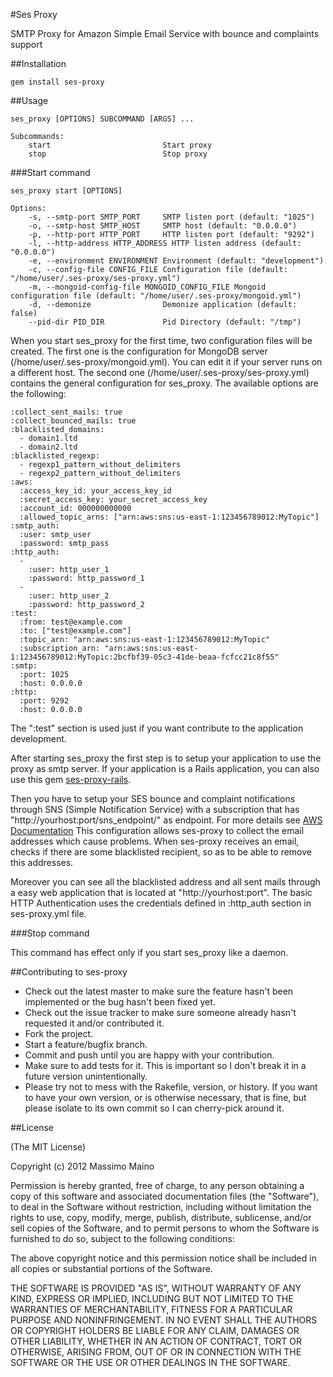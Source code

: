 #Ses Proxy

SMTP Proxy for Amazon Simple Email Service with bounce and complaints support

##Installation

    gem install ses-proxy

##Usage

    ses_proxy [OPTIONS] SUBCOMMAND [ARGS] ...

    Subcommands:
        start                         Start proxy
        stop                          Stop proxy

###Start command

    ses_proxy start [OPTIONS]

    Options:
        -s, --smtp-port SMTP_PORT     SMTP listen port (default: "1025")
        -o, --smtp-host SMTP_HOST     SMTP host (default: "0.0.0.0")
        -p, --http-port HTTP_PORT     HTTP listen port (default: "9292")
        -l, --http-address HTTP_ADDRESS HTTP listen address (default: "0.0.0.0")
        -e, --environment ENVIRONMENT Environment (default: "development")
        -c, --config-file CONFIG_FILE Configuration file (default: "/home/user/.ses-proxy/ses-proxy.yml")
        -m, --mongoid-config-file MONGOID_CONFIG_FILE Mongoid configuration file (default: "/home/user/.ses-proxy/mongoid.yml")
        -d, --demonize                Demonize application (default: false)
        --pid-dir PID_DIR             Pid Directory (default: "/tmp")

When you start ses\_proxy for the first time, two configuration files will be created.
The first one is the configuration for MongoDB server (/home/user/.ses-proxy/mongoid.yml). You can edit it if your server runs on a different host.
The second one (/home/user/.ses-proxy/ses-proxy.yml) contains the general configuration for ses\_proxy. The available options are the following:

    :collect_sent_mails: true
    :collect_bounced_mails: true
    :blacklisted_domains:
      - domain1.ltd
      - domain2.ltd
    :blacklisted_regexp:
      - regexp1_pattern_without_delimiters
      - regexp2_pattern_without_delimiters
    :aws:
      :access_key_id: your_access_key_id
      :secret_access_key: your_secret_access_key
      :account_id: 000000000000
      :allowed_topic_arns: ["arn:aws:sns:us-east-1:123456789012:MyTopic"]
    :smtp_auth:
      :user: smtp_user
      :password: smtp_pass
    :http_auth:
      -
        :user: http_user_1
        :password: http_password_1
      -
        :user: http_user_2
        :password: http_password_2
    :test:
      :from: test@example.com
      :to: ["test@example.com"]
      :topic_arn: "arn:aws:sns:us-east-1:123456789012:MyTopic"
      :subscription_arn: "arn:aws:sns:us-east-1:123456789012:MyTopic:2bcfbf39-05c3-41de-beaa-fcfcc21c8f55"
    :smtp:
      :port: 1025
      :host: 0.0.0.0
    :http:
      :port: 9292
      :host: 0.0.0.0

The ":test" section is used just if you want contribute to the application development.

After starting ses\_proxy the first step is to setup your application to use the proxy as smtp server.
If your application is a Rails application, you can also use this gem [ses-proxy-rails](https://github.com/maintux/ses-proxy-rails).

Then you have to setup your SES bounce and complaint notifications through SNS (Simple Notification Service) with a subscription that has "http://yourhost:port/sns_endpoint/" as endpoint. For more details see [AWS Documentation](http://docs.aws.amazon.com/ses/latest/DeveloperGuide/ConfiguringNotificationsSNS.html)
This configuration allows ses-proxy to collect the email addresses which cause problems. When ses-proxy receives an email, checks if there are some blacklisted recipient, so as to be able to remove this addresses.

Moreover you can see all the blacklisted address and all sent mails through a easy web application that is located at "http://yourhost:port". The basic HTTP Authentication uses the credentials defined in :http_auth section in ses-proxy.yml file.

###Stop command

This command has effect only if you start ses\_proxy like a daemon.

##Contributing to ses-proxy

* Check out the latest master to make sure the feature hasn't been implemented or the bug hasn't been fixed yet.
* Check out the issue tracker to make sure someone already hasn't requested it and/or contributed it.
* Fork the project.
* Start a feature/bugfix branch.
* Commit and push until you are happy with your contribution.
* Make sure to add tests for it. This is important so I don't break it in a future version unintentionally.
* Please try not to mess with the Rakefile, version, or history. If you want to have your own version, or is otherwise necessary, that is fine, but please isolate to its own commit so I can cherry-pick around it.

##License

(The MIT License)

Copyright (c) 2012 Massimo Maino

Permission is hereby granted, free of charge, to any person obtaining a copy of this software and associated documentation files (the "Software"), to deal in the Software without restriction, including without limitation the rights to use, copy, modify, merge, publish, distribute, sublicense, and/or sell copies of the Software, and to permit persons to whom the Software is furnished to do so, subject to the following conditions:

The above copyright notice and this permission notice shall be included in all copies or substantial portions of the Software.

THE SOFTWARE IS PROVIDED "AS IS", WITHOUT WARRANTY OF ANY KIND, EXPRESS OR IMPLIED, INCLUDING BUT NOT LIMITED TO THE WARRANTIES OF MERCHANTABILITY, FITNESS FOR A PARTICULAR PURPOSE AND NONINFRINGEMENT. IN NO EVENT SHALL THE AUTHORS OR COPYRIGHT HOLDERS BE LIABLE FOR ANY CLAIM, DAMAGES OR OTHER LIABILITY, WHETHER IN AN ACTION OF CONTRACT, TORT OR OTHERWISE, ARISING FROM, OUT OF OR IN CONNECTION WITH THE SOFTWARE OR THE USE OR OTHER DEALINGS IN THE SOFTWARE.